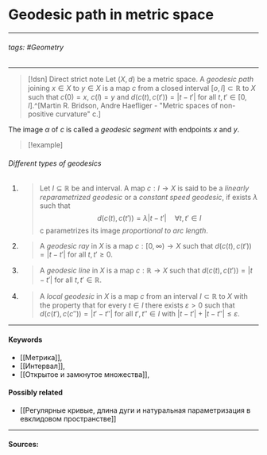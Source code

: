 # Geodesic path in metric space
***
###### tags: #Geometry  
***
>[!dsn] Direct strict note
>Let $(X,d)$ be a metric space. A *geodesic path* joining $x\in X$ to $y\in X$ is a map $c$ from a closed interval $[o,l]\subset\mathbb{R}$ to $X$ such that $c(0)=x$, $c(l)=y$ and $d(c(t),c(t'))=|t-t'|$ for all $t,t'\in[0,l]$.^[Martin R. Bridson, Andre Haefliger - "Metric spaces of non-positive curvature" c.]

The image $\alpha$ of $c$ is called a *geodesic segment* with endpoints $x$ and $y$.

>[!example] 
>

###### Different types of geodesics
1. >Let $I\subseteq\mathbb{R}$ be and interval. A map $c:I\to X$ is said to be a *linearly reparametrized geodesic* or a *constant speed geodesic*, if exists $\lambda$ such that $$d(c(t),c(t'))=\lambda|t-t'|\quad\forall t,t'\in I$$ c parametrizes its image *proportional to arc length*.
2. >A *geodesic ray* in $X$ is a map $c:[0,\infty)\to X$ such that $d(c(t),c(t'))=|t-t'|$ for all $t,t'\ge0$.
3. >A *geodesic line* in $X$ is a map $c:\mathbb{R}\to X$ such that $d(c(t),c(t'))=|t-t'|$ for all $t,t'\in\mathbb{R}$.
4. >A *local geodesic* in $X$ is a map $c$ from an interval $I\subset\mathbb{R}$ to $X$ with the property that for every $t\in I$ there exists $\varepsilon>0$ such that $d(c(t'),c(c''))=|t'-t''|$ for all $t',t''\in I$ with $|t-t'|+|t-t''|\le\varepsilon$.
***
#### Keywords
- [[Метрика]],
- [[Интервал]],
- [[Открытое и замкнутое множества]],
#### Possibly related
- [[Регулярные кривые, длина дуги и натуральная параметризация в евклидовом пространстве]]
***
#### Sources: